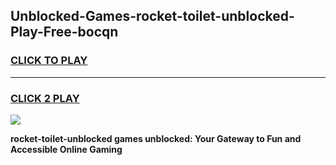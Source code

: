 
## Unblocked-Games-rocket-toilet-unblocked-Play-Free-bocqn
<h3>
<a href="https://premium76.site?title=rocket-toilet-unblocked&ref=12A">CLICK TO PLAY</a></h3>
<hr>

<h3>
<a href="https://premium76.site?title=rocket-toilet-unblocked&ref=12A">CLICK 2 PLAY</a>
  
</h3>

<a href="https://premium76.site?title=rocket-toilet-unblocked&ref=12A"><img src="https://clearcache.store/games.png"></a>


**rocket-toilet-unblocked games unblocked: Your Gateway to Fun and Accessible Online Gaming**
